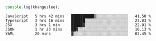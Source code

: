 ```js
console.log(khanguslee);
```

<!--START_SECTION:waka-->
```text
JavaScript   5 hrs 42 mins   ██████████▒░░░░░░░░░░░░░░   41.50 % 
TypeScript   3 hrs 16 mins   ██████░░░░░░░░░░░░░░░░░░░   23.83 % 
JSX          3 hrs 1 min     █████▓░░░░░░░░░░░░░░░░░░░   22.01 % 
JSON         1 hr 23 mins    ██▓░░░░░░░░░░░░░░░░░░░░░░   10.13 % 
YAML         20 mins         ▓░░░░░░░░░░░░░░░░░░░░░░░░   02.45 % 
```
<!--END_SECTION:waka-->

<!--
**khanguslee/khanguslee** is a ✨ _special_ ✨ repository because its `README.md` (this file) appears on your GitHub profile.

Here are some ideas to get you started:

- 🔭 I’m currently working on ...
- 🌱 I’m currently learning ...
- 👯 I’m looking to collaborate on ...
- 🤔 I’m looking for help with ...
- 💬 Ask me about ...
- 📫 How to reach me: ...
- 😄 Pronouns: ...
- ⚡ Fun fact: ...
-->
